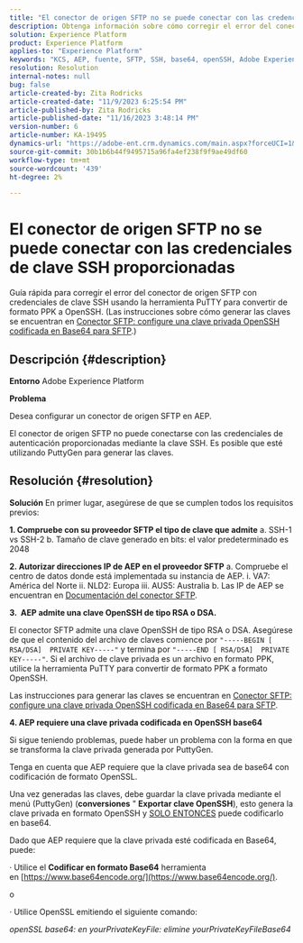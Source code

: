 ```yaml
---
title: "El conector de origen SFTP no se puede conectar con las credenciales de clave SSH proporcionadas"
description: Obtenga información sobre cómo corregir el error del conector de origen SFTP con clave SSH.
solution: Experience Platform
product: Experience Platform
applies-to: "Experience Platform"
keywords: "KCS, AEP, fuente, SFTP, SSH, base64, openSSH, Adobe Experience Platform, solución de problemas, conector, conexión fallida, credenciales de clave SSH"
resolution: Resolution
internal-notes: null
bug: false
article-created-by: Zita Rodricks
article-created-date: "11/9/2023 6:25:54 PM"
article-published-by: Zita Rodricks
article-published-date: "11/16/2023 3:48:14 PM"
version-number: 6
article-number: KA-19495
dynamics-url: "https://adobe-ent.crm.dynamics.com/main.aspx?forceUCI=1&pagetype=entityrecord&etn=knowledgearticle&id=1b71a96a-2d7f-ee11-8179-6045bd006793"
source-git-commit: 30b1b6b44f9495715a96fa4ef238f9f9ae49df60
workflow-type: tm+mt
source-wordcount: '439'
ht-degree: 2%

---
```


# El conector de origen SFTP no se puede conectar con las credenciales de clave SSH proporcionadas


Guía rápida para corregir el error del conector de origen SFTP con credenciales de clave SSH usando la herramienta PuTTY para convertir de formato PPK a OpenSSH. (Las instrucciones sobre cómo generar las claves se encuentran en [Conector SFTP: configure una clave privada OpenSSH codificada en Base64 para SFTP](https://experienceleague.adobe.com/docs/experience-platform/sources/connectors/cloud-storage/sftp.html#set-up-a-base64-encoded-openssh-private-key-for-sftp).)

## Descripción {#description}


<b>Entorno</b>
Adobe Experience Platform

<b>Problema</b>

Desea configurar un conector de origen SFTP en AEP.

El conector de origen SFTP no puede conectarse con las credenciales de autenticación proporcionadas mediante la clave SSH. Es posible que esté utilizando PuttyGen para generar las claves.


## Resolución {#resolution}


<b>Solución</b>
En primer lugar, asegúrese de que se cumplen todos los requisitos previos:

<b>1. Compruebe con su proveedor SFTP el tipo de clave que admite</b>
a. SSH-1 vs SSH-2 b. Tamaño de clave generado en bits: el valor predeterminado es 2048

<b>2. Autorizar direcciones IP de AEP en el proveedor SFTP</b>
a. Compruebe el centro de datos donde está implementada su instancia de AEP.
i. VA7: América del Norte ii. NLD2: Europa iii. AUS5: Australia b. Las IP de AEP se encuentran en [Documentación del conector SFTP](https://experienceleague.adobe.com/docs/experience-platform/sources/connectors/cloud-storage/sftp.html).



<b>3.  AEP admite una clave OpenSSH de tipo RSA o DSA.</b>

El conector SFTP admite una clave OpenSSH de tipo RSA o DSA. Asegúrese de que el contenido del archivo de claves comience por `"-----BEGIN [ RSA/DSA]  PRIVATE KEY-----"` y termina por `"-----END [ RSA/DSA]  PRIVATE KEY-----"`. Si el archivo de clave privada es un archivo en formato PPK, utilice la herramienta PuTTY para convertir de formato PPK a formato OpenSSH.

Las instrucciones para generar las claves se encuentran en [Conector SFTP: configure una clave privada OpenSSH codificada en Base64 para SFTP](https://experienceleague.adobe.com/docs/experience-platform/sources/connectors/cloud-storage/sftp.html#set-up-a-base64-encoded-openssh-private-key-for-sftp).



<b>4. AEP requiere una clave privada codificada en OpenSSH base64 </b>



Si sigue teniendo problemas, puede haber un problema con la forma en que se transforma la clave privada generada por PuttyGen.

Tenga en cuenta que AEP requiere que la clave privada sea de base64 con codificación de formato OpenSSL.

Una vez generadas las claves, debe guardar la clave privada mediante el menú (PuttyGen) (<b>conversiones</b> &quot; <b>Exportar clave OpenSSH</b>), esto genera la clave privada en formato OpenSSH y <u>SOLO ENTONCES</u> puede codificarlo en base64.

Dado que AEP requiere que la clave privada esté codificada en Base64, puede:

· Utilice el <b>Codificar en formato Base64</b> herramienta en [https://www.base64encode.org/](https://www.base64encode.org/).

o

· Utilice OpenSSL emitiendo el siguiente comando:

*openSSL base64: en yourPrivateKeyFile: elimine yourPrivateKeyFileBase64*










